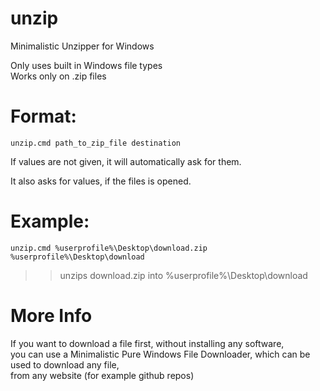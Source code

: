 # unzip  
Minimalistic Unzipper for Windows  
  
Only uses built in Windows file types  
Works only on .zip files  
  
# Format:  
  
``unzip.cmd path_to_zip_file destination``  
  
If values are not given, it will automatically ask for them.  
  
It also asks for values, if the files is opened.  
  
# Example:  
  
``unzip.cmd %userprofile%\Desktop\download.zip %userprofile%\Desktop\download``  
>> unzips download.zip into %userprofile%\Desktop\download  
  
# More Info  
 
If you want to download a file first, without installing any software,  
you can use a Minimalistic Pure Windows File Downloader, which can be used to download any file,  
from any website (for example github repos)  
